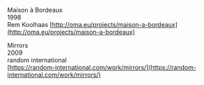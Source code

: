 Maison à Bordeaux  
1998  
Rem Koolhaas
[http://oma.eu/projects/maison-a-bordeaux](http://oma.eu/projects/maison-a-bordeaux)  



Mirrors  
2009  
random international  
[https://random-international.com/work/mirrors/](https://random-international.com/work/mirrors/)